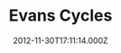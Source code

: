 ---
date: 2012-11-30T17:11:14.000Z
title: Evans Cycles
latitude: 51.51922732396107
longitude: -0.07720268220896287
url: https://www.evanscycles.com/store/spitalfields
category: checkin
---